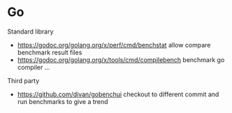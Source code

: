# Go

Standard library

- https://godoc.org/golang.org/x/perf/cmd/benchstat allow compare benchmark result files
- https://godoc.org/golang.org/x/tools/cmd/compilebench benchmark go compiler ...

Third party

- https://github.com/divan/gobenchui checkout to different commit and run benchmarks to give a trend